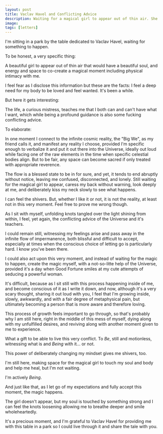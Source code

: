 ```yaml
---
layout: post
title: Vaclav Havel and Conflicting Advice
description: Waiting for a magical girl to appear out of thin air. She doesn't.
image: 
tags: [letters]
---
```


I'm sitting in a park by the table dedicated to Vaclav Havel, waiting for something to happen.

To be honest, a very specific thing:

A beautiful girl to appear out of thin air that would have a beautiful soul, and energy and space to co-create a magical moment including physical intimacy with me.

I feel fear as I disclose this information but these are the facts: I feel a deep need for my body to be loved and feel wanted. It's been a while.

But here it gets interesting:

The life, a curious mistress, teaches me that I both can and can't have what I want, which while being a profound guidance is also some fucking conflicting advice.

To elaborate:

In one moment I connect to the infinite cosmic reality, the "Big We", as my friend calls it, and manifest any reality I choose, provided I'm specific enough to verbalize it and put it out there into the Universe, ideally out loud while facing one of the raw elements in the time when specific celestial bodies align. But to be fair, any space can become sacred if only treated with appropriate reverence.

The flow is a blessed state to be in for sure, and yet, it tends to end abruptly without notice, leaving me confused, disconnected, and lonely. Still waiting for the magical girl to appear, caress my back without warning, look deeply at me, and deliberately kiss my neck slowly to see what happens.

I can feel the shivers. But, whether I like it or not, it is not the reality, at least not in this very moment. Feel free to prove me wrong though.

As I sit with myself, unfolding knots tangled over the light shining from within, I feel, yet again, the conflicting advice of the Universe and it's teachers.

I could remain still, witnessing my feelings arise and pass away in the infinite flow of impermanence, both blissful and difficult to accept, especially at times when the conscious choice of letting go is particularly hard. I know you've been there.

I could also act upon this very moment, and instead of waiting for the magic to happen, create the magic myself, with a not-so-litte help of the Universe, provided it's a day when Good Fortune smiles at my cute attempts of seducing a powerful woman.

It's difficult, because as I sit still with this process happening inside of me, and become conscious of it as I write it down, and now, although it's a very scary thought, sharing it out loud with you, I feel that I'm growing inside, slowly, awkwardly, and with a fair degree of metaphysical pain, but ultimately becoming a person that is more aware and therefore loving.

This process of growth feels important to go through, so that's probably why I am still here, right in the middle of this mess of myself, dying along with my unfulfilled desires, and reviving along with another moment given to me to experience.

What a gift to be able to live this very conflict. To *Be*, still and motionless, witnessing what is and *Being* with it... or not.

This power of deliberately changing my mindset gives me shivers, too.

I'm still here, making space for the magical girl to touch my soul and body and help me heal, but I'm not waiting.

I'm actively *Being*.

And just like that, as I let go of my expectations and fully accept this moment, the magic happens.

The girl doesn't appear, but my soul is touched by something strong and I can feel the knots loosening allowing me to breathe deeper and smile wholeheartedly.

It's a precious moment, and I'm grateful to Vaclav Havel for providing me with this table in a park so I could live through it and share the tale with you.
